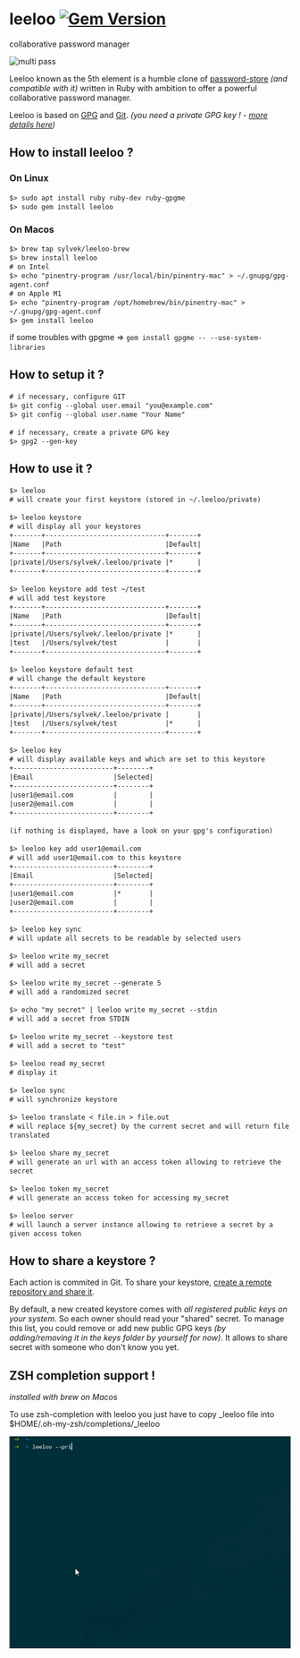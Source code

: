 # leeloo [![Gem Version](https://badge.fury.io/rb/leeloo.svg)](https://badge.fury.io/rb/leeloo)
collaborative password manager

![multi pass](https://media.giphy.com/media/dVneNbpJiD2AU/giphy.gif)

Leeloo known as the 5th element is a humble clone of [password-store](https://www.passwordstore.org/) _(and compatible with it)_ written in Ruby with ambition to offer a powerful collaborative password manager.

Leeloo is based on [GPG](https://gnupg.org/) and [Git](https://git-scm.com/). _(you need a private GPG key ! - [more details here](https://www.gnupg.org/gph/en/manual/c14.html))_

## How to install leeloo ?

### On Linux

```
$> sudo apt install ruby ruby-dev ruby-gpgme
$> sudo gem install leeloo
```

### On Macos

```
$> brew tap sylvek/leeloo-brew
$> brew install leeloo
# on Intel
$> echo "pinentry-program /usr/local/bin/pinentry-mac" > ~/.gnupg/gpg-agent.conf
# on Apple M1
$> echo "pinentry-program /opt/homebrew/bin/pinentry-mac" > ~/.gnupg/gpg-agent.conf
$> gem install leeloo
```

if some troubles with gpgme => `gem install gpgme -- --use-system-libraries`

## How to setup it ?

```
# if necessary, configure GIT
$> git config --global user.email "you@example.com"
$> git config --global user.name "Your Name"

# if necessary, create a private GPG key
$> gpg2 --gen-key
```

## How to use it ?

```
$> leeloo
# will create your first keystore (stored in ~/.leeloo/private)

$> leeloo keystore
# will display all your keystores
+-------+------------------------------+-------+
|Name   |Path                          |Default|
+-------+------------------------------+-------+
|private|/Users/sylvek/.leeloo/private |*      |
+-------+------------------------------+-------+

$> leeloo keystore add test ~/test
# will add test keystore
+-------+------------------------------+-------+
|Name   |Path                          |Default|
+-------+------------------------------+-------+
|private|/Users/sylvek/.leeloo/private |*      |
|test   |/Users/sylvek/test            |       |
+-------+------------------------------+-------+

$> leeloo keystore default test
# will change the default keystore
+-------+------------------------------+-------+
|Name   |Path                          |Default|
+-------+------------------------------+-------+
|private|/Users/sylvek/.leeloo/private |       |
|test   |/Users/sylvek/test            |*      |
+-------+------------------------------+-------+

$> leeloo key
# will display available keys and which are set to this keystore
+-------------------------+--------+
|Email                    |Selected|
+-------------------------+--------+
|user1@email.com          |        |
|user2@email.com          |        |
+-------------------------+--------+

(if nothing is displayed, have a look on your gpg's configuration)

$> leeloo key add user1@email.com
# will add user1@email.com to this keystore
+-------------------------+--------+
|Email                    |Selected|
+-------------------------+--------+
|user1@email.com          |*       |
|user2@email.com          |        |
+-------------------------+--------+

$> leeloo key sync
# will update all secrets to be readable by selected users

$> leeloo write my_secret
# will add a secret

$> leeloo write my_secret --generate 5
# will add a randomized secret

$> echo "my secret" | leeloo write my_secret --stdin
# will add a secret from STDIN

$> leeloo write my_secret --keystore test
# will add a secret to "test"

$> leeloo read my_secret
# display it

$> leeloo sync
# will synchronize keystore

$> leeloo translate < file.in > file.out
# will replace ${my_secret} by the current secret and will return file translated

$> leeloo share my_secret
# will generate an url with an access token allowing to retrieve the secret

$> leeloo token my_secret
# will generate an access token for accessing my_secret

$> leeloo server
# will launch a server instance allowing to retrieve a secret by a given access token
```

## How to share a keystore ?

Each action is commited in Git. To share your keystore, [create a remote repository and share it](https://git-scm.com/book/en/v2/Git-Basics-Working-with-Remotes).

By default, a new created keystore comes with *all registered public keys on your system*. So each owner should read your "shared" secret. To manage this list, you could remove or add new public GPG keys _(by adding/removing it in the keys folder by yourself for now)_. It allows to share secret with someone who don't know you yet.


## ZSH completion support !

_installed with brew on Macos_

To use zsh-completion with leeloo you just have to copy _leeloo file into $HOME/.oh-my-zsh/completions/_leeloo

![demo](leeloo.gif)
